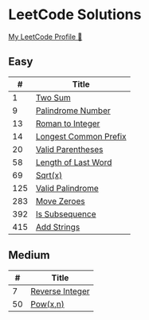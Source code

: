 # LeetCode Solutions

[My LeetCode Profile 🔗](https://leetcode.com/ecegokdemir/)

 ## Easy

| # |  Title  | 
|---|  -----  | 
| 1 | [Two Sum](/Easy/1-TwoSum/) |
| 9 | [Palindrome Number](/Easy/9-PalindromeNumber/)| 
| 13 | [Roman to Integer](/Easy/13-RomanToInteger/)| 
| 14 | [Longest Common Prefix](/Easy/14-LongestCommonPrefix/)| 
| 20 | [Valid Parentheses](/Easy/20-ValidParentheses/)| 
| 58 | [Length of Last Word](/Easy/58-LengthofLastWord/)| 
| 69 | [Sqrt(x)](/Easy/69-Sqrt/)| 
| 125 | [Valid Palindrome](/Easy/125-ValidPalindrome/)| 
| 283 | [Move Zeroes](/Easy/283-MoveZeroes/)| 
| 392 | [Is Subsequence](/Easy/392-IsSubsequence/)| 
| 415 | [Add Strings](/Easy/415-AddStrings/)| 

 ## Medium

| # |  Title  | 
|---|  -----  | 
| 7 | [ Reverse Integer ](/Medium/7-ReverseInteger/)|
| 50 | [Pow(x,n) ](/Medium/50-Pow/)|


<!-- ## Hard

| # |  Title  |   
|---|  -----  |  -->




